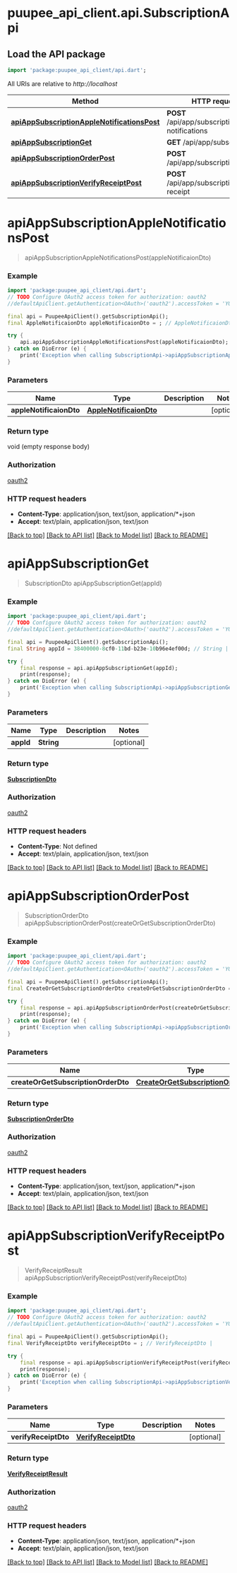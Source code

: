 # puupee_api_client.api.SubscriptionApi

## Load the API package
```dart
import 'package:puupee_api_client/api.dart';
```

All URIs are relative to *http://localhost*

Method | HTTP request | Description
------------- | ------------- | -------------
[**apiAppSubscriptionAppleNotificationsPost**](SubscriptionApi.md#apiappsubscriptionapplenotificationspost) | **POST** /api/app/subscription/apple-notifications | 
[**apiAppSubscriptionGet**](SubscriptionApi.md#apiappsubscriptionget) | **GET** /api/app/subscription | 
[**apiAppSubscriptionOrderPost**](SubscriptionApi.md#apiappsubscriptionorderpost) | **POST** /api/app/subscription/order | 
[**apiAppSubscriptionVerifyReceiptPost**](SubscriptionApi.md#apiappsubscriptionverifyreceiptpost) | **POST** /api/app/subscription/verify-receipt | 


# **apiAppSubscriptionAppleNotificationsPost**
> apiAppSubscriptionAppleNotificationsPost(appleNotificaionDto)



### Example
```dart
import 'package:puupee_api_client/api.dart';
// TODO Configure OAuth2 access token for authorization: oauth2
//defaultApiClient.getAuthentication<OAuth>('oauth2').accessToken = 'YOUR_ACCESS_TOKEN';

final api = PuupeeApiClient().getSubscriptionApi();
final AppleNotificaionDto appleNotificaionDto = ; // AppleNotificaionDto | 

try {
    api.apiAppSubscriptionAppleNotificationsPost(appleNotificaionDto);
} catch on DioError (e) {
    print('Exception when calling SubscriptionApi->apiAppSubscriptionAppleNotificationsPost: $e\n');
}
```

### Parameters

Name | Type | Description  | Notes
------------- | ------------- | ------------- | -------------
 **appleNotificaionDto** | [**AppleNotificaionDto**](AppleNotificaionDto.md)|  | [optional] 

### Return type

void (empty response body)

### Authorization

[oauth2](../README.md#oauth2)

### HTTP request headers

 - **Content-Type**: application/json, text/json, application/*+json
 - **Accept**: text/plain, application/json, text/json

[[Back to top]](#) [[Back to API list]](../README.md#documentation-for-api-endpoints) [[Back to Model list]](../README.md#documentation-for-models) [[Back to README]](../README.md)

# **apiAppSubscriptionGet**
> SubscriptionDto apiAppSubscriptionGet(appId)



### Example
```dart
import 'package:puupee_api_client/api.dart';
// TODO Configure OAuth2 access token for authorization: oauth2
//defaultApiClient.getAuthentication<OAuth>('oauth2').accessToken = 'YOUR_ACCESS_TOKEN';

final api = PuupeeApiClient().getSubscriptionApi();
final String appId = 38400000-8cf0-11bd-b23e-10b96e4ef00d; // String | 

try {
    final response = api.apiAppSubscriptionGet(appId);
    print(response);
} catch on DioError (e) {
    print('Exception when calling SubscriptionApi->apiAppSubscriptionGet: $e\n');
}
```

### Parameters

Name | Type | Description  | Notes
------------- | ------------- | ------------- | -------------
 **appId** | **String**|  | [optional] 

### Return type

[**SubscriptionDto**](SubscriptionDto.md)

### Authorization

[oauth2](../README.md#oauth2)

### HTTP request headers

 - **Content-Type**: Not defined
 - **Accept**: text/plain, application/json, text/json

[[Back to top]](#) [[Back to API list]](../README.md#documentation-for-api-endpoints) [[Back to Model list]](../README.md#documentation-for-models) [[Back to README]](../README.md)

# **apiAppSubscriptionOrderPost**
> SubscriptionOrderDto apiAppSubscriptionOrderPost(createOrGetSubscriptionOrderDto)



### Example
```dart
import 'package:puupee_api_client/api.dart';
// TODO Configure OAuth2 access token for authorization: oauth2
//defaultApiClient.getAuthentication<OAuth>('oauth2').accessToken = 'YOUR_ACCESS_TOKEN';

final api = PuupeeApiClient().getSubscriptionApi();
final CreateOrGetSubscriptionOrderDto createOrGetSubscriptionOrderDto = ; // CreateOrGetSubscriptionOrderDto | 

try {
    final response = api.apiAppSubscriptionOrderPost(createOrGetSubscriptionOrderDto);
    print(response);
} catch on DioError (e) {
    print('Exception when calling SubscriptionApi->apiAppSubscriptionOrderPost: $e\n');
}
```

### Parameters

Name | Type | Description  | Notes
------------- | ------------- | ------------- | -------------
 **createOrGetSubscriptionOrderDto** | [**CreateOrGetSubscriptionOrderDto**](CreateOrGetSubscriptionOrderDto.md)|  | [optional] 

### Return type

[**SubscriptionOrderDto**](SubscriptionOrderDto.md)

### Authorization

[oauth2](../README.md#oauth2)

### HTTP request headers

 - **Content-Type**: application/json, text/json, application/*+json
 - **Accept**: text/plain, application/json, text/json

[[Back to top]](#) [[Back to API list]](../README.md#documentation-for-api-endpoints) [[Back to Model list]](../README.md#documentation-for-models) [[Back to README]](../README.md)

# **apiAppSubscriptionVerifyReceiptPost**
> VerifyReceiptResult apiAppSubscriptionVerifyReceiptPost(verifyReceiptDto)



### Example
```dart
import 'package:puupee_api_client/api.dart';
// TODO Configure OAuth2 access token for authorization: oauth2
//defaultApiClient.getAuthentication<OAuth>('oauth2').accessToken = 'YOUR_ACCESS_TOKEN';

final api = PuupeeApiClient().getSubscriptionApi();
final VerifyReceiptDto verifyReceiptDto = ; // VerifyReceiptDto | 

try {
    final response = api.apiAppSubscriptionVerifyReceiptPost(verifyReceiptDto);
    print(response);
} catch on DioError (e) {
    print('Exception when calling SubscriptionApi->apiAppSubscriptionVerifyReceiptPost: $e\n');
}
```

### Parameters

Name | Type | Description  | Notes
------------- | ------------- | ------------- | -------------
 **verifyReceiptDto** | [**VerifyReceiptDto**](VerifyReceiptDto.md)|  | [optional] 

### Return type

[**VerifyReceiptResult**](VerifyReceiptResult.md)

### Authorization

[oauth2](../README.md#oauth2)

### HTTP request headers

 - **Content-Type**: application/json, text/json, application/*+json
 - **Accept**: text/plain, application/json, text/json

[[Back to top]](#) [[Back to API list]](../README.md#documentation-for-api-endpoints) [[Back to Model list]](../README.md#documentation-for-models) [[Back to README]](../README.md)

